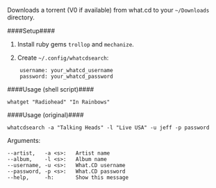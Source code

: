Downloads a torrent (V0 if available) from what.cd to your `~/Downloads` directory.



####Setup####

1. Install ruby gems `trollop` and `mechanize`.

2. Create `~/.config/whatcdsearch`:
```
    username: your_whatcd_username
    password: your_whatcd_password
```

####Usage (shell script)####

    whatget "Radiohead" "In Rainbows"

####Usage (original)####

    whatcdsearch -a "Talking Heads" -l "Live USA" -u jeff -p password

Arguments:

    --artist,   -a <s>:   Artist name
    --album,    -l <s>:   Album name
    --username, -u <s>:   What.CD username
    --password, -p <s>:   What.CD password
    --help,     -h:       Show this message
